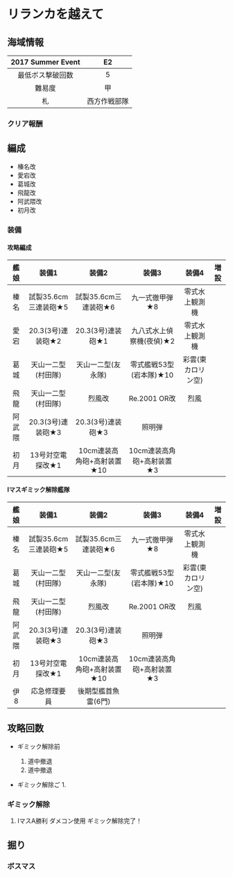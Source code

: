 # リランカを越えて

## 海域情報

| 2017 Summer Event  | E2             |
| :-:                 | :-:            |
| 最低ボス撃破回数    | 5              |
| 難易度              | 甲             |
| 札                  | 西方作戦部隊 |

### クリア報酬



## 編成

- 榛名改
- 愛宕改
- 葛城改
- 飛龍改
- 阿武隈改
- 初月改

### 装備

#### 攻略編成

| 艦娘   | 装備1                   | 装備2                      | 装備3                     | 装備4              | 増設 |
| :-:    | :---------------------: | :----------------:         | :---------:               | :-:                | :-:  |
| 榛名   | 試製35.6cm三連装砲★5    | 試製35.6cm三連装砲★6       | 九一式徹甲弾★8            | 零式水上観測機     |      |
| 愛宕   | 20.3(3号)連装砲★2       | 20.3(3号)連装砲★1          | 九八式水上偵察機(夜偵)★2  | 零式水上観測機     |      |
| 葛城   | 天山一二型(村田隊)      | 天山一二型(友永隊)         | 零式艦戦53型(岩本隊)★10   | 彩雲(東カロリン空) |      |
| 飛龍   | 天山一二型(村田隊)      | 烈風改                     | Re.2001 OR改              | 烈風               |      |
| 阿武隈 | 20.3(3号)連装砲★3       | 20.3(3号)連装砲★3          | 照明弾                    |                    |      |
| 初月   | 13号対空電探改★1        | 10cm連装高角砲+高射装置★10 | 10cm連装高角砲+高射装置★3 |                    |      |

#### Iマスギミック解除艦隊
| 艦娘   | 装備1                   | 装備2                      | 装備3                     | 装備4              | 増設 |
| :-:    | :---------------------: | :----------------:         | :---------:               | :-:                | :-:  |
| 榛名   | 試製35.6cm三連装砲★5    | 試製35.6cm三連装砲★6       | 九一式徹甲弾★8            | 零式水上観測機     |      |
| 葛城   | 天山一二型(村田隊)      | 天山一二型(友永隊)         | 零式艦戦53型(岩本隊)★10   | 彩雲(東カロリン空) |      |
| 飛龍   | 天山一二型(村田隊)      | 烈風改                     | Re.2001 OR改              | 烈風               |      |
| 阿武隈 | 20.3(3号)連装砲★3       | 20.3(3号)連装砲★3          | 照明弾                    |                    |      |
| 初月   | 13号対空電探改★1        | 10cm連装高角砲+高射装置★10 | 10cm連装高角砲+高射装置★3 |                    |      |
| 伊8    | 応急修理要員            | 後期型艦首魚雷(6門)        |                           |                    |      |


## 攻略回数
- ギミック解除前
	1. 道中撤退
	1. 道中撤退

- ギミック解除ご
	1. 

### ギミック解除
1. IマスA勝利 ダメコン使用 ギミック解除完了！

## 掘り

### ボスマス

